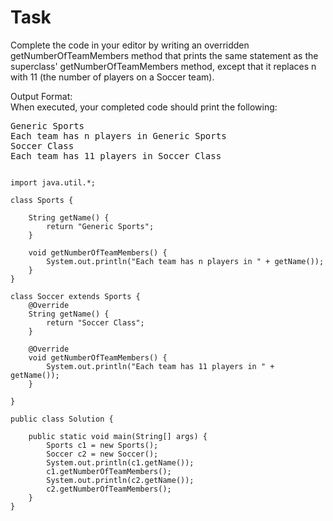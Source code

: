 # Task
Complete the code in your editor by writing an overridden getNumberOfTeamMembers method that prints the same statement as the superclass' getNumberOfTeamMembers method, except that it replaces n with 11 (the number of players on a Soccer team).

Output Format:  
When executed, your completed code should print the following:

<pre>
Generic Sports
Each team has n players in Generic Sports
Soccer Class
Each team has 11 players in Soccer Class
</pre>

<pre><code>
import java.util.*;

class Sports {

    String getName() {
        return "Generic Sports";
    }

    void getNumberOfTeamMembers() {
        System.out.println("Each team has n players in " + getName());
    }
}

class Soccer extends Sports {
    @Override
    String getName() {
        return "Soccer Class";
    }

    @Override
    void getNumberOfTeamMembers() {
        System.out.println("Each team has 11 players in " + getName());
    }

}

public class Solution {

    public static void main(String[] args) {
        Sports c1 = new Sports();
        Soccer c2 = new Soccer();
        System.out.println(c1.getName());
        c1.getNumberOfTeamMembers();
        System.out.println(c2.getName());
        c2.getNumberOfTeamMembers();
    }
}
</code></pre>